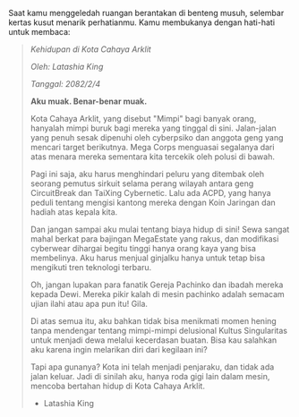 Saat kamu menggeledah ruangan berantakan di benteng musuh, selembar kertas kusut menarik perhatianmu. Kamu membukanya dengan hati-hati untuk membaca:

> _Kehidupan di Kota Cahaya Arklit_
>
> _Oleh: Latashia King_
>
> _Tanggal: 2082/2/4_
>
> **Aku muak. Benar-benar muak.**
>
> Kota Cahaya Arklit, yang disebut "Mimpi" bagi banyak orang, hanyalah mimpi buruk bagi mereka yang tinggal di sini. Jalan-jalan yang penuh sesak dipenuhi oleh cyberpsiko dan anggota geng yang mencari target berikutnya. Mega Corps menguasai segalanya dari atas menara mereka sementara kita tercekik oleh polusi di bawah.
>
> Pagi ini saja, aku harus menghindari peluru yang ditembak oleh seorang pemutus sirkuit selama perang wilayah antara geng CircuitBreak dan TaiXing Cybernetic. Lalu ada ACPD, yang hanya peduli tentang mengisi kantong mereka dengan Koin Jaringan dan hadiah atas kepala kita.
>
> Dan jangan sampai aku mulai tentang biaya hidup di sini! Sewa sangat mahal berkat para bajingan MegaEstate yang rakus, dan modifikasi cyberwear dihargai begitu tinggi hanya orang kaya yang bisa membelinya. Aku harus menjual ginjalku hanya untuk tetap bisa mengikuti tren teknologi terbaru.
>
> Oh, jangan lupakan para fanatik Gereja Pachinko dan ibadah mereka kepada Dewi. Mereka pikir kalah di mesin pachinko adalah semacam ujian ilahi atau apa pun itu! Gila.
>
> Di atas semua itu, aku bahkan tidak bisa menikmati momen hening tanpa mendengar tentang mimpi-mimpi delusional Kultus Singularitas untuk menjadi dewa melalui kecerdasan buatan. Bisa kau salahkan aku karena ingin melarikan diri dari kegilaan ini?
>
> Tapi apa gunanya? Kota ini telah menjadi penjaraku, dan tidak ada jalan keluar. Jadi di sinilah aku, hanya roda gigi lain dalam mesin, mencoba bertahan hidup di Kota Cahaya Arklit.
>
> - Latashia King
